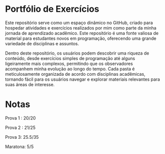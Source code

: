 # Portfólio de Exercícios

Este repositório serve como um espaço dinâmico no GitHub, criado para hospedar atividades e exercícios realizados por mim como parte da minha jornada de aprendizado acadêmico. Este repositório é uma fonte valiosa de material para estudantes novos em programação, oferecendo uma grande variedade de disciplinas e assuntos.

Dentro deste repositório, os usuários podem descobrir uma riqueza de conteúdo, desde exercícios simples de programação até alguns ligeiramente mais complexos, permitindo que os observadores acompanhem minha evolução ao longo do tempo. Cada pasta é meticulosamente organizada de acordo com disciplinas acadêmicas, tornando fácil para os usuários navegar e explorar materiais relevantes para suas áreas de interesse.

# Notas
Prova 1 : 20/20

Prova 2 : 21/25

Prova 3: 25.5/35

Maratona: 5/5
